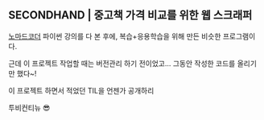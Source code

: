 ## SECONDHAND | 중고책 가격 비교를 위한 웹 스크래퍼

[노마드코더](https://nomadcoders.co/?gclid=Cj0KCQjw--GFBhDeARIsACH_kdZkDwPua7ZtAxAThnVg-yiZxZq-J7eLTwIk_y9x6XoNbVLNSmsP7R0aAtBVEALw_wcB) 파이썬 강의를 다 본 후에, 복습+응용학습을 위해 만든 비슷한 프로그램이다.

근데 이 프로젝트 작업할 때는 버전관리 하기 전이었고... 그동안 작성한 코드를 올리기만 했다~!

이 프로젝트 하면서 적었던 TIL을 언젠가 공개하리

투비컨티뉴 😎
